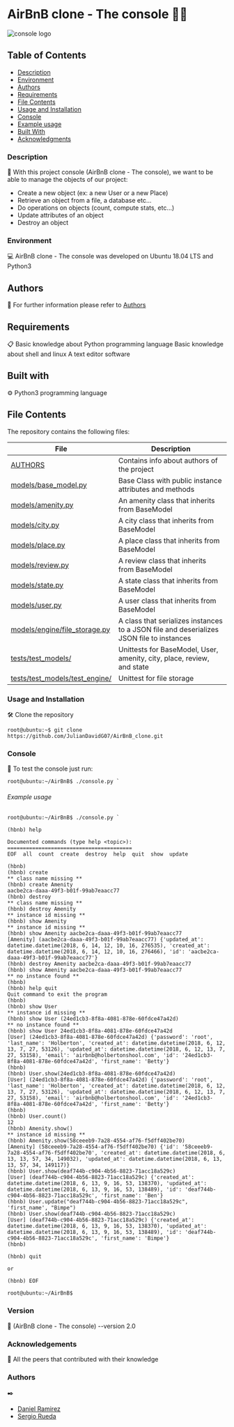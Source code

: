 # AirBnB clone - The console 👨‍💻

![console logo](https://s3.amazonaws.com/intranet-projects-files/holbertonschool-higher-level_programming+/263/HBTN-hbnb-Final.png)
## Table of Contents

- [Description](#Description)
- [Environment](#Environment)
- [Authors](#Authors)
- [Requirements](#Requirements)
- [File Contents](#FileContents)
- [Usage and Installation](#UsageandInstallation)
- [Console](#Console)
- [Example usage](#Exampleusage)
- [Built With](#built-with)
- [Acknowledgments](#acknowledgments)

### Description 
📄
With this project console (AirBnB clone - The console), we want to be able to manage the objects of our project:

 - Create a new object (ex: a new User or a new Place)
 - Retrieve an object from a file, a database etc…
 - Do operations on objects (count, compute stats, etc…)
 - Update attributes of an object
 - Destroy an object

### Environment 
💻
AirBnB clone - The console  was developed on Ubuntu 18.04 LTS and Python3

## Authors 
🚀
For further information please refer to [Authors](./AUTHORS)

## Requirements 
📋
Basic knowledge about Python programming language Basic knowledge about shell and linux A text editor software

## Built with
⚙️
Python3 programming language

## File Contents
The repository contains the following files:

   **File**   |   **Description**   
 -------------- | --------------------- 
[AUTHORS](./AUTHORS) | Contains info about authors of the project
[models/base_model.py](./models/base_model.py) | Base Class with public instance attributes and methods
[models/amenity.py](./models/amenity.py) | An amenity class that inherits from BaseModel
[models/city.py](./models/city.py) | A city class that inherits from BaseModel
[models/place.py](./models/place.py) | A place class that inherits from BaseModel
[models/review.py](./models/review.py) | A review class that inherits from BaseModel
[models/state.py](./models/state.py) | A state class that inherits from BaseModel
[models/user.py](./models/user.py) | A user class that inherits from BaseModel
[models/engine/file_storage.py](./models/engine/file_storage.py) | A class that serializes instances to a JSON file and deserializes JSON file to instances
[tests/test_models/](./tests/test_models/) | Unittests for BaseModel, User, amenity, city, place, review, and state
[tests/test_models/test_engine/](./tests/test_models/test_engine/) | Unittest for file storage


### Usage and Installation 
🛠️
Clone the repository
```
root@ubuntu:~$ git clone https://github.com/JulianDavidG07/AirBnB_clone.git
```

### Console 
🔧
To test the console just run:
```
root@ubuntu:~/AirBnB$ ./console.py `
```

###### Example usage

```
root@ubuntu:~/AirBnB$ ./console.py `
```
```
(hbnb) help

Documented commands (type help <topic>):
========================================
EOF  all  count  create  destroy  help  quit  show  update

(hbnb)
(hbnb) create
** class name missing **
(hbnb) create Amenity
aacbe2ca-daaa-49f3-b01f-99ab7eaacc77
(hbnb) destroy
** class name missing **
(hbnb) destroy Amenity
** instance id missing **
(hbnb) show Amenity
** instance id missing **
(hbnb) show Amenity aacbe2ca-daaa-49f3-b01f-99ab7eaacc77
[Amenity] (aacbe2ca-daaa-49f3-b01f-99ab7eaacc77) {'updated_at': datetime.datetime(2018, 6, 14, 12, 10, 16, 276535), 'created_at': datetime.datetime(2018, 6, 14, 12, 10, 16, 276466), 'id': 'aacbe2ca-daaa-49f3-b01f-99ab7eaacc77'}
(hbnb) destroy Amenity aacbe2ca-daaa-49f3-b01f-99ab7eaacc77
(hbnb) show Amenity aacbe2ca-daaa-49f3-b01f-99ab7eaacc77
** no instance found **
(hbnb)
(hbnb) help quit
Quit command to exit the program
(hbnb)
(hbnb) show User
** instance id missing **
(hbnb) show User (24ed1cb3-8f8a-4081-878e-60fdce47a42d)
** no instance found **
(hbnb) show User 24ed1cb3-8f8a-4081-878e-60fdce47a42d
[User] (24ed1cb3-8f8a-4081-878e-60fdce47a42d) {'password': 'root', 'last_name': 'Holberton', 'created_at': datetime.datetime(2018, 6, 12, 13, 7, 27, 53126), 'updated_at': datetime.datetime(2018, 6, 12, 13, 7, 27, 53158), 'email': 'airbnb@holbertonshool.com', 'id': '24ed1cb3-8f8a-4081-878e-60fdce47a42d', 'first_name': 'Betty'}
(hbnb)
(hbnb) User.show(24ed1cb3-8f8a-4081-878e-60fdce47a42d)
[User] (24ed1cb3-8f8a-4081-878e-60fdce47a42d) {'password': 'root', 'last_name': 'Holberton', 'created_at': datetime.datetime(2018, 6, 12, 13, 7, 27, 53126), 'updated_at': datetime.datetime(2018, 6, 12, 13, 7, 27, 53158), 'email': 'airbnb@holbertonshool.com', 'id': '24ed1cb3-8f8a-4081-878e-60fdce47a42d', 'first_name': 'Betty'}
(hbnb)
(hbnb) User.count()
12
(hbnb) Amenity.show()
** instance id missing **
(hbnb) Amenity.show(58ceeeb9-7a28-4554-af76-f5dff402be70)
[Amenity] (58ceeeb9-7a28-4554-af76-f5dff402be70) {'id': '58ceeeb9-7a28-4554-af76-f5dff402be70', 'created_at': datetime.datetime(2018, 6, 13, 13, 57, 34, 149032), 'updated_at': datetime.datetime(2018, 6, 13, 13, 57, 34, 149117)}
(hbnb) User.show(deaf744b-c904-4b56-8823-71acc18a529c)
[User] (deaf744b-c904-4b56-8823-71acc18a529c) {'created_at': datetime.datetime(2018, 6, 13, 9, 16, 53, 138370), 'updated_at': datetime.datetime(2018, 6, 13, 9, 16, 53, 138489), 'id': 'deaf744b-c904-4b56-8823-71acc18a529c', 'first_name': 'Ben'}
(hbnb) User.update("deaf744b-c904-4b56-8823-71acc18a529c", 'first_name', "Bimpe")
(hbnb) User.show(deaf744b-c904-4b56-8823-71acc18a529c)
[User] (deaf744b-c904-4b56-8823-71acc18a529c) {'created_at': datetime.datetime(2018, 6, 13, 9, 16, 53, 138370), 'updated_at': datetime.datetime(2018, 6, 13, 9, 16, 53, 138489), 'id': 'deaf744b-c904-4b56-8823-71acc18a529c', 'first_name': 'Bimpe'}
(hbnb)
```
```
(hbnb) quit
```
```
or
```
```
(hbnb) EOF
```
```
root@ubuntu:~/AirBnB$
```
### Version 
📌
(AirBnB clone - The console) --version 2.0

### Acknowledgements 
🎁
All the peers that contributed with their knowledge

### Authors  
✒️
* [Daniel Ramirez](https://twitter.com/Gomba662)
* [Sergio Rueda](https://twitter.com/sechchr)
 
